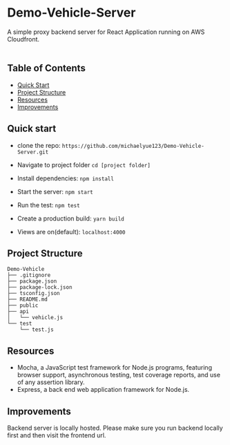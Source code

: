 # Demo-Vehicle-Server

A simple proxy backend server for React Application running on AWS Cloudfront. <br><br>

## Table of Contents

- [Quick Start](#quick-start)
- [Project Structure](#file-structure)
- [Resources](#resources)
- [Improvements](#improvements)

## Quick start

- clone the repo: `https://github.com/michaelyue123/Demo-Vehicle-Server.git`

- Navigate to project folder
  `cd [project folder]`

- Install dependencies:
  `npm install`

- Start the server:
  `npm start`

- Run the test:
  `npm test`

- Create a production build:
  `yarn build`

- Views are on(default):
  `localhost:4000`

## Project Structure

```
Demo-Vehicle
├── .gitignore
├── package.json
├── package-lock.json
├── tsconfig.json
├── README.md
├── public
├── api
│	└── vehicle.js
└── test
	└── test.js
```

## Resources

- Mocha, a JavaScript test framework for Node.js programs, featuring browser support, asynchronous testing, test coverage reports, and use of any assertion library.
- Express, a back end web application framework for Node.js.


## Improvements

Backend server is locally hosted. Please make sure you run backend locally first and then visit the frontend url.
